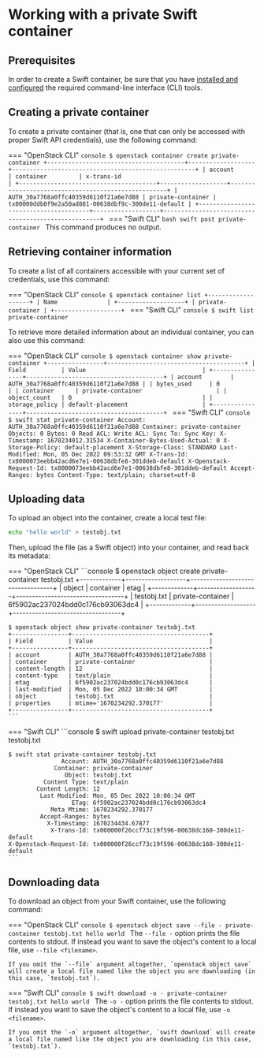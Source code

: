 # Working with a private Swift container

## Prerequisites

In order to create a Swift container, be sure that you have [installed and configured](index.md) the required command-line interface (CLI) tools.


## Creating a private container

To create a private container (that is, one that can only be accessed with proper Swift API credentials), use the following command:

=== "OpenStack CLI"
    ```console
    $ openstack container create private-container
    +---------------------------------------+-------------------+----------------------------------------------------+
    | account                               | container         | x-trans-id                                         |
    +---------------------------------------+-------------------+----------------------------------------------------+
    | AUTH_30a7768a0ffc40359d6110f21a6e7d88 | private-container | tx00000ddb0f9e2a50ad881-00638dbf9c-300de11-default |
    +---------------------------------------+-------------------+----------------------------------------------------+
    ```
=== "Swift CLI"
    ```bash
    swift post private-container
    ```
    This command produces no output.


## Retrieving container information

To create a list of all containers accessible with your current set of credentials, use this command:

=== "OpenStack CLI"
    ```console
    $ openstack container list
    +-------------------+
    | Name              |
    +-------------------+
    | private-container |
    +-------------------+
    ```
=== "Swift CLI"
    ```console
    $ swift list
    private-container
    ```

To retrieve more detailed information about an individual container, you can also use this command:

=== "OpenStack CLI"
    ```console
    $ openstack container show private-container
    +----------------+---------------------------------------+
    | Field          | Value                                 |
    +----------------+---------------------------------------+
    | account        | AUTH_30a7768a0ffc40359d6110f21a6e7d88 |
    | bytes_used     | 0                                     |
    | container      | private-container                     |
    | object_count   | 0                                     |
    | storage_policy | default-placement                     |
    +----------------+---------------------------------------+
    ```
=== "Swift CLI"
    ```console
    $ swift stat private-container
                          Account: AUTH_30a7768a0ffc40359d6110f21a6e7d88
                        Container: private-container
                          Objects: 0
                            Bytes: 0
                         Read ACL:
                        Write ACL:
                          Sync To:
                         Sync Key:
                      X-Timestamp: 1670234012.31534
    X-Container-Bytes-Used-Actual: 0
                 X-Storage-Policy: default-placement
                  X-Storage-Class: STANDARD
                    Last-Modified: Mon, 05 Dec 2022 09:53:32 GMT
                       X-Trans-Id: tx0000073eebb42acd6e7e1-00638dbfe8-301ddeb-default
           X-Openstack-Request-Id: tx0000073eebb42acd6e7e1-00638dbfe8-301ddeb-default
                    Accept-Ranges: bytes
                     Content-Type: text/plain; charset=utf-8
    ```

## Uploading data

To upload an object into the container, create a local test file:

```bash
echo "hello world" > testobj.txt
```

Then, upload the file (as a Swift object) into your container, and read back its metadata:

=== "OpenStack CLI"
    ```console
    $ openstack object create private-container testobj.txt
    +-------------+-------------------+----------------------------------+
    | object      | container         | etag                             |
    +-------------+-------------------+----------------------------------+
    | testobj.txt | private-container | 6f5902ac237024bdd0c176cb93063dc4 |
    +-------------+-------------------+----------------------------------+

    $ openstack object show private-container testobj.txt
    +----------------+---------------------------------------+
    | Field          | Value                                 |
    +----------------+---------------------------------------+
    | account        | AUTH_30a7768a0ffc40359d6110f21a6e7d88 |
    | container      | private-container                     |
    | content-length | 12                                    |
    | content-type   | text/plain                            |
    | etag           | 6f5902ac237024bdd0c176cb93063dc4      |
    | last-modified  | Mon, 05 Dec 2022 10:00:34 GMT         |
    | object         | testobj.txt                           |
    | properties     | mtime='1670234292.370177'             |
    +----------------+---------------------------------------+
    ```
=== "Swift CLI"
    ```console
    $ swift upload private-container testobj.txt
    testobj.txt

    $ swift stat private-container testobj.txt
                   Account: AUTH_30a7768a0ffc40359d6110f21a6e7d88
                 Container: private-container
                    Object: testobj.txt
              Content Type: text/plain
            Content Length: 12
             Last Modified: Mon, 05 Dec 2022 10:00:34 GMT
                      ETag: 6f5902ac237024bdd0c176cb93063dc4
                Meta Mtime: 1670234292.370177
             Accept-Ranges: bytes
               X-Timestamp: 1670234434.67877
                X-Trans-Id: tx000000f26ccf73c19f596-00638dc160-300de11-default
    X-Openstack-Request-Id: tx000000f26ccf73c19f596-00638dc160-300de11-default
    ```

## Downloading data

To download an object from your Swift container, use the following command:

=== "OpenStack CLI"
    ```console
    $ openstack object save --file - private-container testobj.txt
    hello world
    ```
    The `--file -` option prints the file contents to stdout.
    If instead you want to save the object's content to a local file, use `--file <filename>`.

    If you omit the `--file` argument altogether, `openstack object save` will create a local file named like the object you are downloading (in this case, `testobj.txt`).
=== "Swift CLI"
    ```console
    $ swift download -o - private-container testobj.txt
    hello world
    ```
    The `-o -` option prints the file contents to stdout.
    If instead you want to save the object's content to a local file, use `-o <filename>`.

    If you omit the `-o` argument altogether, `swift download` will create a local file named like the object you are downloading (in this case, `testobj.txt`).
